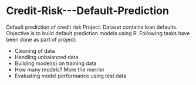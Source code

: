 # Credit-Risk---Default-Prediction
Default prediction of credit risk
Project:
Dataset contains loan defaults. Objective is to build default prediction models using R. Following tasks have been done as part of project:
-	Cleaning of data
-	Handling unbalanced data
-	Building model(s) on training data 
-	How many models? More the merrier 
-	Evaluating model performance using test data
